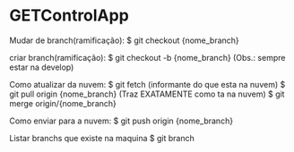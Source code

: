 # GETControlApp

Mudar de branch(ramificação):
$ git checkout {nome_branch}

criar branch(ramificação):
$ git checkout -b {nome_branch} (Obs.: sempre estar na develop)

Como atualizar da nuvem:
$ git fetch (informante do que esta na nuvem)
$ git pull origin {nome_branch} (Traz EXATAMENTE como ta na nuvem)
$ git merge origin/{nome_branch}

Como enviar para a nuvem:
$ git push origin {nome_branch}

Listar branchs que existe na maquina
$ git branch
